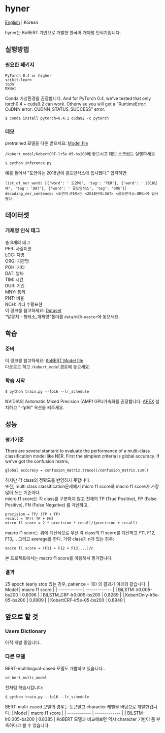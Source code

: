 # hyner
[English](/README.md) | Korean

hyner는 KoBERT 기반으로 개발한 한국어 개체명 인식기입니다.

## 실행방법
### 필요한 페키지
```
PyTorch 0.4 or higher
scikit-learn
tqdm
MXNet
```
Conda 가상환경을 권장합니다. And for PyTorch 0.4, we've tested that only torch0.4 + cuda9.2 can work. Otherwise you will get a "RuntimeError: CuDNN error: CUDNN_STATUS_SUCCESS" error.
```
$ conda install pytorch=0.4.1 cuda92 -c pytorch
```
### 데모
pretrained 모델을 다운 받으세요: [Model file](https://drive.google.com/drive/folders/1aiq8m1kh5esD3tdmGjJlBddG5-Sgrb9k?usp=sharing)

`/kobert_model/KobertCRF-lr5e-05-bs200`에 놓으시고 데모 스크립트 실행하세요.
```
$ python inference.py
```
예를 들어서 "도연이는 2018년에 골드만삭스에 입사했다." 입력하면:
```
list_of_ner_word: [{'word': ' 도연이', 'tag': 'PER'}, {'word': ' 2018년에', 'tag': 'DAT'}, {'word': ' 골드만삭스', 'tag': 'ORG'}]
decoding_ner_sentence: <도연이:PER>는 <2018년에:DAT> <골드만삭스:ORG>에 입사했다.
```
## 데이터셋
### 개체명 인식 태그
총 8개의 태그  
PER: 사람이름  
LOC: 지명  
ORG: 기관명  
POH: 기타  
DAT: 날짜  
TIM: 시간  
DUR: 기간  
MNY: 통화  
PNT: 비율  
NOH: 기타 수량표현    
이 링크를 참고하세요:
[Dataset](https://github.com/kmounlp/NER)  
"말뭉치 - 형태소_개체명"폴더를 `data/NER-master`에 놓으세요.
## 학습
### 준비
이 링크를 참고하세요: [KoBERT Model file](https://kobert.blob.core.windows.net/models/kobert/pytorch/pytorch_kobert_2439f391a6.params)  
다운로드 하고 `/kobert_model`경로에 놓으세요.

### 학습 시작
```
$ python train.py --fp16 --lr_schedule
```
NVIDIA의 Automatic Mixed Precision (AMP) GPU가속화를 권장합니다.
[APEX](https://github.com/NVIDIA/apex) 설치하고 "-fp16" 옥션을 켜주세요.
## 성능
### 평가기준
There are several stantard to evaluate the performance of a multi-class classification model like NER.
First the simplest criteria is global accuracy. If we've got the confusion matrix, 

`global accuracy = confusion_matrix.trace()/confusion_matrix.sum()`

하지만 각 class의 정확도를 반영하지 못합니다.  
또한, multi class classification문제에서
micro f1 score와 macro f1 score가 가장 많이 쓰는 기준이다.  
micro f1 score는 각 class를 구분하지 않고
전체의 TP (True Positive), FP (False Positive), FN (False Negative) 를 계산하고,
```
precision = TP/ (TP + FP)
recall = TP/( TP + FN)
micro f1 score = 2 * precision * recall/(precision + recall)
```
macro f1 score는 위에 계산식으로 우선 각 class의 f1 score를 계산하고
F11, F12, F13,... 그리고 average를 한다. 가령 class가 n개 있는 경우:
```
macro f1 score = (F11 + F12 + F13,...)/n
```
본 프로젝트에서는 macro f1 score를 이용해서 평가합니다.
### 결과
25 epoch (early stop 있는 경우, patience = 10) 의 결과가 아래와 같습니다.
| Model | macro f1 score |
| ------------ | ------------- |
| BiLSTM-lr0.005-bs200 | 0.8096 |
| BiLSTM_CRF-lr0.005-bs200 | 0.8289 |
| KobertOnly-lr5e-05-bs200 | 0.8909 |
| KobertCRF-lr5e-05-bs200 | 0.8940  |

## 앞으로 할 것
### Users Dictionary
아직 개발 중입니다..
### 다른 모델
BERT-multilingual-cased 모델도 개발하고 있습니다..
```
cd bert_multi_model
```
전처럼 학습시킵니다:
```
$ python train.py --fp16 --lr_schedule
```
BERT-multi-cased 모델의 경우는 토큰말고 character 레벨을 바탕으로 개발한겁니다.
| Model | macro f1 score |
| ------------ | ------------- |
| BiLSTM-lr0.005-bs200 | 0.8385 |
KoBERT 모델과 비교해보면 역시 character 기반이 좀 부족하다고 볼 수 있습니다.
